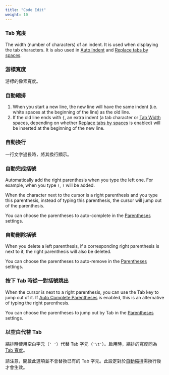 ```yaml
---
title: "Code Edit"
weight: 10
---
```


### Tab 寬度

The width (number of characters) of an indent. It is used when displaying the tab characters. It is also used in [Auto Indent](#auto-indent) and [Replace tabs by spaces](#replace-tabs-by-spaces).

### 游標寬度

游標的像素寬度。

### 自動縮排

1.  When you start a new line, the new line will have the same indent (i.e. white spaces at the beginning of the line) as the old line.
2.  If the old line ends with `{`, an extra indent (a tab character or [Tab Width](#tab-width) spaces, depending on whether [Replace tabs by spaces](#replace-tabs-by-spaces) is enabled) will be inserted at the beginning of the new line.

### 自動換行

一行文字過長時，將其換行顯示。

### 自動完成括號

Automatically add the right parenthesis when you type the left one. For example, when you type `(`, `)` will be added.

When the character next to the cursor is a right parenthesis and you type this parenthesis, instead of typing this parenthesis, the cursor will jump out of the parenthesis.

You can choose the parentheses to auto-complete in the [Parentheses](../language/\_index.zh_tw.md#parentheses) settings.

### 自動刪除括號

When you delete a left parenthesis, if a corresponding right parenthesis is next to it, the right parenthesis will also be deleted.

You can choose the parentheses to auto-remove in the [Parentheses](../language/\_index.zh_tw.md#parentheses) settings.

### 按下 Tab 時從一對括號跳出

When the cursor is next to a right parenthesis, you can use the Tab key to jump out of it. If [Auto Complete Parentheses](#auto-complete-parentheses) is enabled, this is an alternative of typing the right parenthesis.

You can choose the parentheses to jump out by Tab in the [Parentheses](../language/\_index.zh_tw.md#parentheses) settings.

### 以空白代替 Tab

縮排時使用空白字元（`' '`）代替 Tab 字元（`'\t'`）。啟用時，縮排的寬度同為[Tab 寬度](#tab-width)。

請注意，開啟此選項並不會替換已有的 Tab 字元。此設定對於[自動縮排](#auto-indent)需換行後才會生效。
